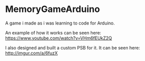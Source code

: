 # MemoryGameArduino
A game i made as i was learning to code for Arduino.

An example of how it works can be seen here: https://www.youtube.com/watch?v=VHm6fEUkZ2Q

I also designed and built a custom PSB for it. It can be seen here: http://imgur.com/a/6fuzX
